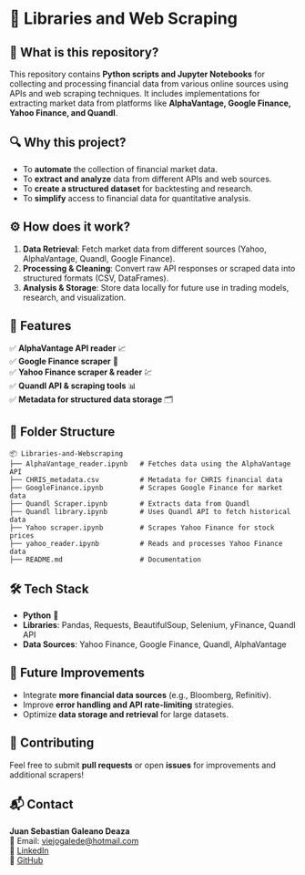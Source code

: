 # 📡 Libraries and Web Scraping  

## 🧐 What is this repository?  
This repository contains **Python scripts and Jupyter Notebooks** for collecting and processing financial data from various online sources using APIs and web scraping techniques. It includes implementations for extracting market data from platforms like **AlphaVantage, Google Finance, Yahoo Finance, and Quandl**.

## 🔍 Why this project?  
- To **automate** the collection of financial market data.  
- To **extract and analyze** data from different APIs and web sources.  
- To **create a structured dataset** for backtesting and research.  
- To **simplify** access to financial data for quantitative analysis.  

## ⚙️ How does it work?  
1. **Data Retrieval**: Fetch market data from different sources (Yahoo, AlphaVantage, Quandl, Google Finance).  
2. **Processing & Cleaning**: Convert raw API responses or scraped data into structured formats (CSV, DataFrames).  
3. **Analysis & Storage**: Store data locally for future use in trading models, research, and visualization.  

## 🚀 Features  
✅ **AlphaVantage API reader** 📈  
✅ **Google Finance scraper** 🏦  
✅ **Yahoo Finance scraper & reader** 💹  
✅ **Quandl API & scraping tools** 📊  
✅ **Metadata for structured data storage** 🗂  

## 📂 Folder Structure  
```
📦 Libraries-and-Webscraping
├── AlphaVantage_reader.ipynb   # Fetches data using the AlphaVantage API
├── CHRIS_metadata.csv          # Metadata for CHRIS financial data
├── GoogleFinance.ipynb         # Scrapes Google Finance for market data
├── Quandl Scraper.ipynb        # Extracts data from Quandl
├── Quandl library.ipynb        # Uses Quandl API to fetch historical data
├── Yahoo scraper.ipynb         # Scrapes Yahoo Finance for stock prices
├── yahoo_reader.ipynb          # Reads and processes Yahoo Finance data
├── README.md                   # Documentation
```

## 🛠️ Tech Stack  
- **Python** 🐍  
- **Libraries**: Pandas, Requests, BeautifulSoup, Selenium, yFinance, Quandl API  
- **Data Sources**: Yahoo Finance, Google Finance, Quandl, AlphaVantage  

## 📌 Future Improvements  
- Integrate **more financial data sources** (e.g., Bloomberg, Refinitiv).  
- Improve **error handling and API rate-limiting** strategies.  
- Optimize **data storage and retrieval** for large datasets.  

## 🤝 Contributing  
Feel free to submit **pull requests** or open **issues** for improvements and additional scrapers!  

## 📬 Contact  
**Juan Sebastian Galeano Deaza**  
📧 Email: viejogalede@hotmail.com  
🔗 [LinkedIn](https://linkedin.com/in/juan-sebastian-galeano-d)  
🔗 [GitHub](https://github.com/QuantGang)  

